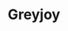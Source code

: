 ---
title: Greyjoy
github_link: https://github.com/rezajatnika/greyjoy
demo_preview: http://reza.re
demo_screenshot: 
description: minimalistic theme, single column
---